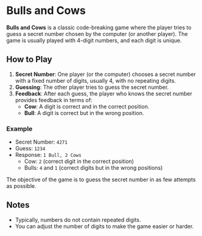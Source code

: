 # Bulls and Cows

**Bulls and Cows** is a classic code-breaking game where the player tries to guess a secret number chosen by the computer (or another player). The game is usually played with 4-digit numbers, and each digit is unique.  

## How to Play

1. **Secret Number**: One player (or the computer) chooses a secret number with a fixed number of digits, usually 4, with no repeating digits.  
2. **Guessing**: The other player tries to guess the secret number.  
3. **Feedback**: After each guess, the player who knows the secret number provides feedback in terms of:
   - **Cow**: A digit is correct and in the correct position.  
   - **Bull**: A digit is correct but in the wrong position.  

### Example

- Secret Number: `4271`  
- Guess: `1234`  
- Response: `1 Bull, 2 Cows`  
  - Cow: `2` (correct digit in the correct position)  
  - Bulls: `4` and `1` (correct digits but in the wrong positions)  

The objective of the game is to guess the secret number in as few attempts as possible.  

## Notes

- Typically, numbers do not contain repeated digits.  
- You can adjust the number of digits to make the game easier or harder.
